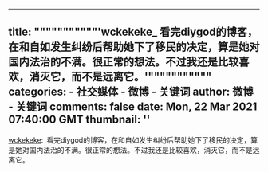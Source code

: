 
---
title: """""""""""'wckekeke_ 看完diygod的博客，在和自如发生纠纷后帮助她下了移民的决定，算是她对国内法治的不满。很正常的想法。不过我还是比较喜欢，消灭它，而不是远离它。'"""""""""""
categories: 
    - 社交媒体
    - 微博 - 关键词
author: 微博 - 关键词
comments: false
date: Mon, 22 Mar 2021 07:40:00 GMT
thumbnail: ''
---

<div>   
<a href="https://weibo.com/7406649547" target="_blank">wckekeke</a>: 看完diygod的博客，在和自如发生纠纷后帮助她下了移民的决定，算是她对国内法治的不满。很正常的想法。不过我还是比较喜欢，消灭它，而不是远离它。   
</div>
            